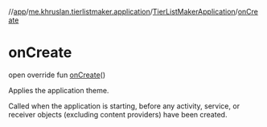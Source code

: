 //[app](../../../index.md)/[me.khruslan.tierlistmaker.application](../index.md)/[TierListMakerApplication](index.md)/[onCreate](on-create.md)

# onCreate

open override fun [onCreate](on-create.md)()

Applies the application theme.

Called when the application is starting, before any activity, service, or receiver objects (excluding content providers) have been created.
